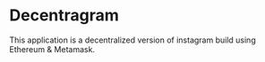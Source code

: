 # Decentragram
This application is a decentralized version of instagram build using Ethereum &amp; Metamask.
